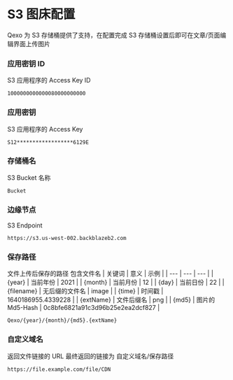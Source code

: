 # S3 图床配置
Qexo 为 S3 存储桶提供了支持，在配置完成 S3 存储桶设置后即可在文章/页面编辑界面上传图片
### 应用密钥 ID
S3 应用程序的 Access Key ID
```
1000000000000080000000000
```
### 应用密钥
S3 应用程序的 Access Key
```
S12******************6129E
```
### 存储桶名
S3 Bucket 名称
```
Bucket
```
### 边缘节点
S3 Endpoint
```
https://s3.us-west-002.backblazeb2.com
```
### 保存路径
文件上传后保存的路径 包含文件名
| 关键词 | 意义 | 示例 |
| --- | --- | --- |
| {year} | 当前年份 | 2021 |
| {month} | 当前月份 | 12 |
| {day} | 当前日份 | 22 |
| {filename} | 无后缀的文件名 | image |
| {time} | 时间戳 | 1640186955.4339228 |
| {extName} | 文件后缀名 | png |
| {md5} | 图片的 Md5-Hash | 0c8bfe6821a91c3d96b25e2ea2dcf827 |
```
Qexo/{year}/{month}/{md5}.{extName}
```
### 自定义域名
返回文件链接的 URL 最终返回的链接为 自定义域名/保存路径
```
https://file.example.com/file/CDN
```